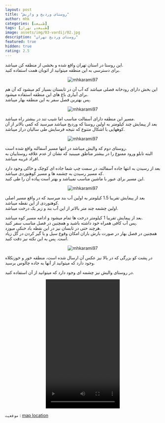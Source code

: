 ```yaml
---
layout: post
title: "روستای وردیج و واریش"
author: mhk
categories: [طبیعت]
tags: [طبیعت, تهران]
image: assets/img/03-vardij/02.jpg
description: "روستای وردیج تهران"
featured: true
hidden: true
rating: 2.5
---
```


این روستا در استان تهران واقع شده و بخشی از منطقه کن میباشد.  
برای دسترسی به این منطقه میتوانید از اتوبان همت استفاده کنید.  

<p align="center" >
  <img src="/assets/img/03-vardij/01.jpg" alt="mhkarami97" />
</p>

این بخش دارای رودخانه فصلی میباشد که آب آن در تابستان بسیار کم میشود که آن هم برای آبیاری باغ های این منطقه استفاده میشود.  
پس بهترین فصل سفر به این منطقه بهار میباشد.  

<p align="center">
  <img src="/assets/img/03-vardij/03.jpg" alt="mhkarami97" />
</p>

مسیر این منطقه دارای آسفالت مناسب اما شیب تند در بیشتر راه میباشد.  
بعد از پیمایش چند کیلومتر به اولین روستا که وردیج میباشد میرسید که کمی بالاتر از آن کوههایی با اشکال متنوع که نتیجه فرسایش طی سالیان دراز میباشد.  

<p align="center">
  <img src="/assets/img/03-vardij/04.jpg" alt="mhkarami97" />
</p>

روستای دوم که والیش میباشد در انتها مسیر آسفالته واقع شده است.  
البته تابلو ورود ممنوع را در بیشتر مناطق میبینید که نشان از عدم علاقه روستاییان به افراد غریبه میباشد.  

بعد از رسیدن به انتها جاده آسفالته، در سمت چپ شما جاده ای کوچک و خاکی وجود دارد که مسیر رسیدن به چشمه ها و مسیر کوهنوردی میباشد.  
این مسیر برای عبور با ماشین مناسب نمیباشد و بهتر است پیاده آن را طی کنید.  

<p align="center" >
  <img src="/assets/img/03-vardij/05.jpg" alt="mhkarami97" />
</p>

بعد از پیمایش تقریبا 1.5 کیلومتر به اولین آب بند میرسید که در واقع مسیر اصلی کوهنوردی از این نقطه میباشد.  
اولین چشمه چند متر بالاتر از این آب بند و زیر یک درخت میباشد.  

بعد از پیمایش تقریبا 1 کیلومتر درخت ها تمام میشود و ادامه مسیر کوه میباشد.  
پس آب کافی همراه خود داشته باشید و همچنین در فصل مناسب سفر کنید.  
هرچند حتی در تابسان نیز در این نقطه باد خنکی میوزد.  
همچنین در فصل بهار در صورت بارش باران امکان وقوع سیل و یا گیر کردن در گل زیاد است. پس به این نکته نیز دقت کنید.  

<p align="center">
  <img src="/assets/img/03-vardij/06.jpg" alt="mhkarami97" />
</p>

در پشت کو بزرگی که در بالا نیز عکس آن ارسال شده است، منطقه خور و خوزنکلاه وجود دارد که میتوانید از آنها به جاده چالوس برسید.  

در روستای والیش نیز چشمه ای وجود دارد که میتوانید از آن استفاده کنید.  

<p align="center">
<video width="240" height="420" controls>
  <source src="/assets/img/03-vardij/01.mp4" type="video/mp4">
</video>
</p>

`موقعیت` : [map location](https://www.google.com/maps/place/Vardij,+Tehran+Province/data=!4m2!3m1!1s0x3f8de8a1dd8d6441:0xd9ccb32175fa8fd9?sa=X&ved=2ahUKEwjP3fWbgvfxAhVHQ0EAHfsQAYkQ8gEwH3oECEEQAQ)
